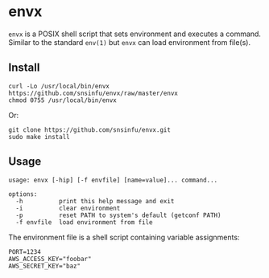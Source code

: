 # envx

`envx` is a POSIX shell script that sets environment and executes a command.
Similar to the standard `env(1)` but `envx` can load environment from file(s).

## Install

```
curl -Lo /usr/local/bin/envx https://github.com/snsinfu/envx/raw/master/envx
chmod 0755 /usr/local/bin/envx
```

Or:

```
git clone https://github.com/snsinfu/envx.git
sudo make install
```

## Usage

```
usage: envx [-hip] [-f envfile] [name=value]... command...

options:
  -h          print this help message and exit
  -i          clear environment
  -p          reset PATH to system's default (getconf PATH)
  -f envfile  load environment from file
```

The environment file is a shell script containing variable assignments:

```
PORT=1234
AWS_ACCESS_KEY="foobar"
AWS_SECRET_KEY="baz"
```
